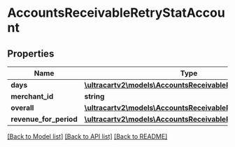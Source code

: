# AccountsReceivableRetryStatAccount

## Properties
Name | Type | Description | Notes
------------ | ------------- | ------------- | -------------
**days** | [**\ultracartv2\models\AccountsReceivableRetryStatMetrics[]**](AccountsReceivableRetryStatMetrics.md) |  | [optional] 
**merchant_id** | **string** |  | [optional] 
**overall** | [**\ultracartv2\models\AccountsReceivableRetryStatMetrics**](AccountsReceivableRetryStatMetrics.md) |  | [optional] 
**revenue_for_period** | [**\ultracartv2\models\AccountsReceivableRetryStatRevenue[]**](AccountsReceivableRetryStatRevenue.md) |  | [optional] 

[[Back to Model list]](../README.md#documentation-for-models) [[Back to API list]](../README.md#documentation-for-api-endpoints) [[Back to README]](../README.md)


